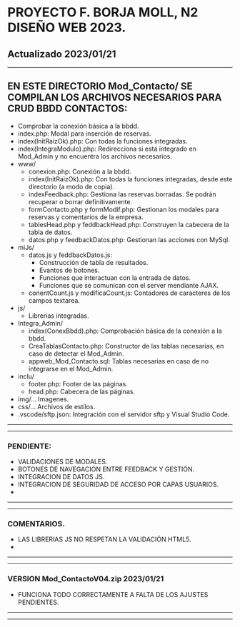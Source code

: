 # PROYECTO F. BORJA MOLL, N2 DISEÑO WEB 2023.
## Actualizado 2023/01/21 
---
## EN ESTE DIRECTORIO Mod_Contacto/ SE COMPILAN LOS ARCHIVOS NECESARIOS PARA CRUD BBDD CONTACTOS:
- Comprobar la conexión básica a la bbdd.
- index.php: Modal para inserción de reservas.
- index(InitRaizOk).php: Con todas la funciones integradas.
- index(IntegraModulo).php: Redirecciona si está integrado en Mod_Admin y no encuentra los archivos necesarios.
- www/
    - conexion.php: Conexión a la bbdd.
    - index(InitRaizOk).php: Con todas la funciones integradas, desde este directorio (a modo de copia).
    - indexFeedback.php: Gestiona las reservas borradas. Se podrán recuperar o borrar definitivamente.
    - formContacto.php y formModif.php: Gestionan los modales para reservas y comentarios de la empresa.
    - tablesHead.php y feddbackHead.php: Construyen la cabecera de la tabla de datos.
    - datos.php y feedbackDatos.php: Gestionan las acciones con MySql.
- miJs/
    - datos.js y feddbackDatos.js:
        - Construcción de tabla de resultados.
        - Evantos de botones.
        - Funciones que interactuan con la entrada de datos.
        - Funciones que se comunican con el server mendiante AJAX.
    - conentCount.js y modificaCount.js: Contadores de caracteres de los campos textarea.
- js/
    - Librerias integradas.
- Integra_Admin/
    - index(ConexBbdd).php: Comprobación básica de la conexión a la bbdd.
    - CreaTablasContacto.php: Constructor de las tablas necesarias, en caso de detectar el Mod_Admin.
    - appweb_Mod_Contacto.sql: Tablas necesarias en caso de no integrarse en el Mod_Admin.
- inclu/
    - footer.php: Footer de las páginas.
    - head.php: Cabecera de las páginas.
- img/... Imagenes.
- css/... Archivos de estilos.
- .vscode/sftp.json: Integración con el servidor sftp y Visual Studio Code.
---
---
### PENDIENTE:
- VALIDACIONES DE MODALES.
- BOTONES DE NAVEGACIÓN ENTRE FEEDBACK Y GESTIÓN.
- INTEGRACION DE DATOS JS.
- INTEGRACION DE SEGURIDAD DE ACCESO POR CAPAS USUARIOS.
- 
---
---
### COMENTARIOS.
- LAS LIBRERIAS JS NO RESPETAN LA VALIDACIÓN HTML5.
-
---
---
### VERSION Mod_ContactoV04.zip 2023/01/21
- FUNCIONA TODO CORRECTAMENTE A FALTA DE LOS AJUSTES PENDIENTES.
---
---


